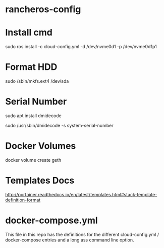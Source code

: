 # rancheros-config

# Install cmd
sudo ros install -c cloud-config.yml -d /dev/nvme0d1 -p /dev/nvme0d1p1

# Format HDD
sudo /sbin/mkfs.ext4 /dev/sda

# Serial Number
sudo apt install dmidecode

sudo /usr/sbin/dmidecode -s system-serial-number

# Docker Volumes

docker volume create geth

# Templates Docs 

http://portainer.readthedocs.io/en/latest/templates.html#stack-template-definition-format

# docker-compose.yml

This file in this repo has the definitions for the different cloud-config.yml / docker-compose entries and a long ass command line option.